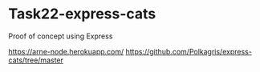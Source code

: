 # Task22-express-cats
Proof of concept using Express

https://arne-node.herokuapp.com/
https://github.com/Polkagris/express-cats/tree/master
